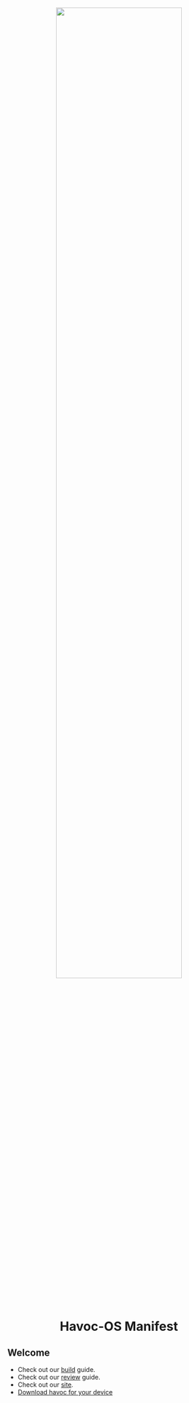 <h3 align="center"><img src="https://github.com/SukeeratSG/dump-public/blob/iron/Assests/favicon.jpg" width="75%" height="75%"></h3>
<h1 align="center">Havoc-OS Manifest</h1>

Welcome 
---------------

- Check out our [build](https://github.com/Havoc-OS/Documentation/blob/eleven/bringup.md) guide.
- Check out our [review](https://github.com/Havoc-OS/Documentation/blob/eleven/review.md) guide. 
- Check out our [site](https://havoc-os.com).
- [Download havoc for your device](https://havoc-os.com/download)
